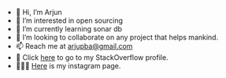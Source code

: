 - 👋 Hi, I’m Arjun
- 👀 I’m interested in open sourcing
- 🌱 I’m currently learning sonar db
- 💞️ I’m looking to collaborate on any project that helps mankind.
- 📫 Reach me at arjupba@gmail.com
- 📰 Click [here](https://stackoverflow.com/users/5349917/arjun-g-perambra) to go to my StackOverflow profile.
- 🚶🏽‍♂️ [Here](https://www.instagram.com/arjupba/) is my instagram page.

<!---
arjupba/arjupba is a ✨ special ✨ repository because its `README.md` (this file) appears on your GitHub profile.
You can click the Preview link to take a look at your changes.
--->
